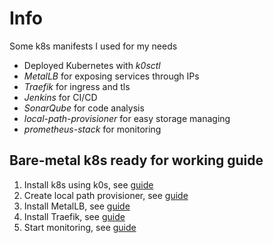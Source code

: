 # Info

Some k8s manifests I used for my needs 

- Deployed Kubernetes with _k0sctl_
- _MetalLB_ for exposing services through IPs
- _Traefik_ for ingress and tls
- _Jenkins_ for CI/CD
- _SonarQube_ for code analysis
- _local-path-provisioner_ for easy storage managing
- _prometheus-stack_ for monitoring

## Bare-metal k8s ready for working guide

1. Install k8s using k0s, see [guide](k0sctl/README.md)
2. Create local path provisioner, see [guide](local-path-provisioner/README.md)
3. Install MetalLB, see [guide](metallb/README.md)
4. Install Traefik, see [guide](traefik/README.md)
5. Start monitoring, see [guide](prometheus-stack/README.md)
 